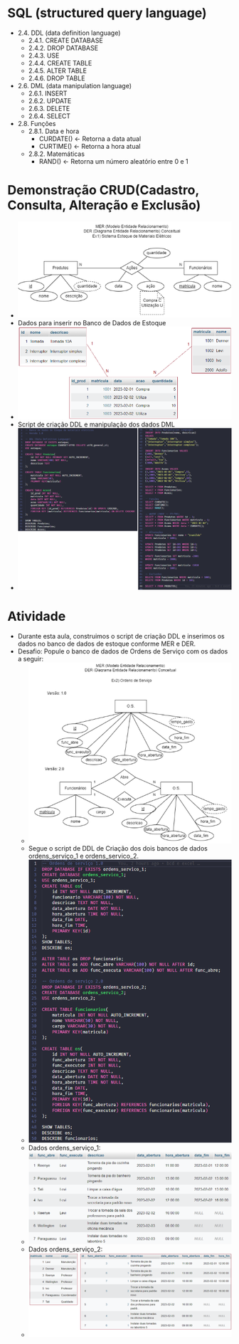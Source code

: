 # SQL (structured query language)
- 2.4. DDL (data definition language)
	- 2.4.1. CREATE DATABASE
	- 2.4.2. DROP DATABASE
	- 2.4.3. USE
	- 2.4.4. CREATE TABLE
	- 2.4.5. ALTER TABLE
	- 2.4.6. DROP TABLE
- 2.6. DML (data manipulation language)
	- 2.6.1. INSERT
	- 2.6.2. UPDATE
	- 2.6.3. DELETE
	- 2.6.4. SELECT
- 2.8. Funções
	- 2.8.1. Data e hora
		- CURDATE() <- Retorna a data atual
		- CURTIME() <- Retorna a hora atual
	- 2.8.2. Matemáticas
		- RAND() <- Retorna um número aleatório entre 0 e 1
# Demonstração CRUD(Cadastro, Consulta, Alteração e Exclusão)
- <img src="mer_der_estoque.png">
- Dados para inserir no Banco de Dados de Estoque
- <img src="dados_estoque.png">
- Script de criação DDL e manipulação dos dados DML
- <img src="script_estoque.png">
# Atividade
- Durante esta aula, construimos o script de criação DDL e inserimos os dados no banco de dados de estoque conforme MER e DER.
- Desafio: Popule o banco de dados de Ordens de Serviço com os dados a seguir:
	- <img src="mer_der_os.png">
	- Segue o script de DDL de Criação dos dois bancos de dados ordens_serviço_1 e ordens_servico_2.
	- <img src="script_os.png">
	- Dados ordens_serviço_1:
	- <img src="dados_os_1.png">
	- Dados ordens_serviço_2:
	- <img src="dados_os_2.png">
